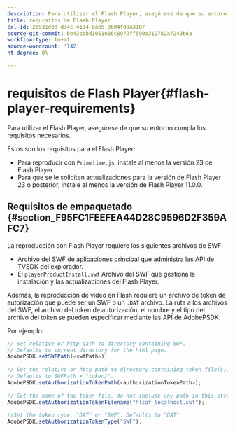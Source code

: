 ```yaml
---
description: Para utilizar el Flash Player, asegúrese de que su entorno cumpla los requisitos necesarios.
title: requisitos de Flash Player
exl-id: 26531d0d-d34c-4134-8a05-0604f00a3107
source-git-commit: be43bbbd1051886c8979ff590a3197b2a7249b6a
workflow-type: tm+mt
source-wordcount: '142'
ht-degree: 0%

---
```


# requisitos de Flash Player{#flash-player-requirements}

Para utilizar el Flash Player, asegúrese de que su entorno cumpla los requisitos necesarios.

<!--<a id="section_FEE654D506EC4D85AE77302AD2A27777"></a>-->

Estos son los requisitos para el Flash Player:

* Para reproducir con `Primetime.js`, instale al menos la versión 23 de Flash Player.
* Para que se le soliciten actualizaciones para la versión de Flash Player 23 o posterior, instale al menos la versión de Flash Player 11.0.0.

## Requisitos de empaquetado {#section_F95FC1FEEFEA44D28C9596D2F359AFC7}

La reproducción con Flash Player requiere los siguientes archivos de SWF:

* Archivo del SWF de aplicaciones principal que administra las API de TVSDK del explorador.
* El `playerProductInstall.swf` Archivo del SWF que gestiona la instalación y las actualizaciones del Flash Player.

Además, la reproducción de vídeo en Flash requiere un archivo de token de autorización que puede ser un SWF o un `.DAT` archivo. La ruta a los archivos del SWF, el archivo del token de autorización, el nombre y el tipo del archivo del token se pueden especificar mediante las API de AdobePSDK.

Por ejemplo:

```js
// Set relative or http path to directory containing SWF.  
// Defaults to current directory for the html page. 
AdobePSDK.setSWFPath(<swfPath>); 
 
// Set the relative or http path to directory containing token file(s). 
// Defaults to SWFPath + "token/". 
AdobePSDK.setAuthorizationTokenPath(<authorizationTokenPath>); 
 
// Set the name of the token file, do not include any path in this string. 
AdobePSDK.setAuthorizationTokenFilename("hlsaf_localhost.swf"); 
 
//Set the token type, "DAT" or "SWF". Defaults to "DAT" 
AdobePSDK.setAuthorizationTokenType("SWF");
```
